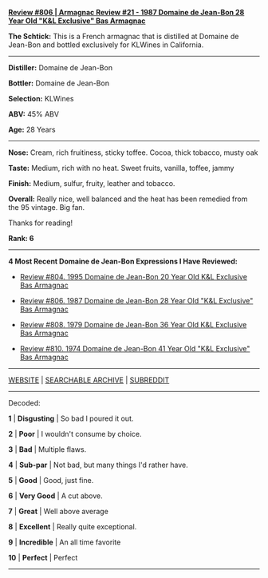
[**Review #806 | Armagnac Review #21 - 1987 Domaine de Jean-Bon 28 Year Old "K&amp;L Exclusive" Bas Armagnac**]( https://t8ke.review/review-806-1987-domaine-de-jean-bon-28-year-old-kl-exclusive-bas-armagnac/)

**The Schtick:** This is a French armagnac that is distilled at Domaine de Jean-Bon and bottled exclusively for KLWines in California.

-----

**Distiller:** Domaine de Jean-Bon

**Bottler:** Domaine de Jean-Bon

**Selection:** KLWines

**ABV:**  45% ABV

**Age:** 28 Years 

-----

**Nose:**  Cream, rich fruitiness, sticky toffee. Cocoa, thick tobacco, musty oak

**Taste:** Medium, rich with no heat. Sweet fruits, vanilla, toffee, jammy

**Finish:** Medium, sulfur, fruity, leather and tobacco.

**Overall:** Really nice, well balanced and the heat has been remedied from the 95 vintage. Big fan. 

Thanks for reading!

**Rank: 6**

----- 

**4 Most Recent Domaine de Jean-Bon Expressions I Have Reviewed:** 

- [Review #804. 1995 Domaine de Jean-Bon 20 Year Old K&amp;L Exclusive Bas Armagnac]( https://t8ke.review/review-804-1995-domaine-de-jean-bon-20-year-old-kl-exclusive-bas-armagnac/) 

- [Review #806. 1987 Domaine de Jean-Bon 28 Year Old "K&amp;L Exclusive" Bas Armagnac]( https://t8ke.review/review-806-1987-domaine-de-jean-bon-28-year-old-kl-exclusive-bas-armagnac/) 

- [Review #808. 1979 Domaine de Jean-Bon 36 Year Old K&amp;L Exclusive Bas Armagnac]( https://t8ke.review/review-808-1979-domaine-de-jean-bon-36-year-old-kl-exclusive-bas-armagnac/) 

- [Review #810. 1974 Domaine de Jean-Bon 41 Year Old "K&amp;L Exclusive" Bas Armagnac]( https://t8ke.review/review-810-1974-domaine-de-jean-bon-41-year-old-kl-exclusive-bas-armagnac/) 

-----

[WEBSITE](https://t8ke.review) | [SEARCHABLE ARCHIVE](https://t8ke.review/review-archive/) | [SUBREDDIT](https://reddit.com/r/t8kereviews)

-----

Decoded:

**1** | **Disgusting** | So bad I poured it out.

**2** | **Poor** | I wouldn't consume by choice.

**3** | **Bad** | Multiple flaws.

**4** | **Sub-par** | Not bad, but many things I'd rather have.

**5** | **Good** | Good, just fine.

**6** | **Very Good** | A cut above.

**7** | **Great** | Well above average

**8** | **Excellent** | Really quite exceptional.

**9** | **Incredible** | An all time favorite

**10** | **Perfect** | Perfect

----

